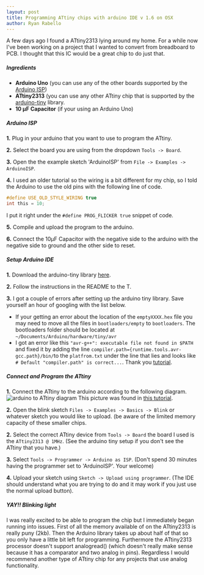 ```yaml
---
layout: post
title: Programming ATtiny chips with arduino IDE v 1.6 on OSX
author: Ryan Rabello
---
```


A few days ago I found a ATtiny2313 lying around my home. For a while now I've been working on a project that I wanted to convert from breadboard to PCB.  I thought that this IC would be a great chip to do just that.

##### Ingredients
* **Arduino Uno** (you can use any of the other boards supported by the [Arduino ISP](https://www.arduino.cc/en/Tutorial/ArduinoISP))
* **ATtiny2313** (you can use any other ATtiny chip that is supported by the [arduino-tiny](https://code.google.com/archive/p/arduino-tiny/) library.
* **10 μF Capacitor** (if your using an Arduino Uno)

##### Arduino ISP
**1.** Plug in your arduino that you want to use to program the ATtiny.

**2.** Select the board you are using from the dropdown `Tools -> Board`.

**3.** Open the the example sketch 'ArduinoISP' from `File -> Examples -> ArduinoISP`.

**4.** I used an older tutorial so the wiring is a bit different for my chip, so I told the Arduino to use the old pins with the following line of code.

```c
#define USE_OLD_STYLE_WIRING true
int this = 10;
```

I put it right under the `#define PROG_FLICKER true` snippet of code.

**5.** Compile and upload the program to the arduino.

**6.** Connect the 10μF Capacitor with the negative side to the arduino with the negative side to ground and the other side to reset.

##### Setup Arduino IDE
**1.** Download the arduino-tiny library [here](https://code.google.com/archive/p/arduino-tiny).

**2.** Follow the instructions in the README to the T.

**3.** I got a couple of errors after setting up the arduino tiny library. Save yourself an hour of googling with the list below.

* If your getting an error about the location of the `emptyXXXX.hex` file you may need to move all the files in `bootloaders/empty` to `bootloaders`. The bootloaders folder should be located at `~/Documents/Arduino/hardware/tiny/avr`
* I got an error like this `"avr-g++": executable file not found in $PATH` and fixed it by adding the line `compiler.path={runtime.tools.avr-gcc.path}/bin/`to the `platfrom.txt` under the line that lies and looks like `# Default "compiler.path" is correct...`. Thank you [tutorial](http://www.technoblogy.com/show?190D).

##### Connect and Program the ATtiny
**1.** Connect the ATtiny to the arduino according to the following diagram.
![arduino to ATtiny diagram](http://www.ernstc.dk/arduino/2313.png)
This picture was found in [this tutorial](http://www.ernstc.dk/arduino/2313.htm).

**2.** Open the blink sketch `Files -> Examples -> Basics -> Blink` or whatever sketch you would like to upload. (be aware of the limited memory capacity of these smaller chips.

**2.** Select the correct ATtiny device from `Tools -> Board` the board I used is the `ATtiny2313 @ 1MHz`. (See the arduino tiny setup if you don't see the ATtiny that you have.)

**3.** Select `Tools -> Programmer -> Arduino as ISP`. (Don't spend 30 minutes having the programmer set to 'ArduinoISP'. Your welcome)

**4.** Upload your sketch using `Sketch -> Upload using programmer`. (The IDE should understand what you are trying to do and it may work if you just use the normal upload button).

##### YAY!! Blinking light

I was really excited to be able to program the chip but I immediately began running into issues. First of all the memory available of on the ATtiny2313 is really puny (2kb). Then the Arduino library takes up about half of that so you only have a little bit left for programming. Furthermore the ATtiny2313 processor doesn't support analogread() (which doesn't really make sense because it has a comparator and two analog in pins). Regardless I would recommend another type of ATtiny chip for any projects that use analog functionality.
